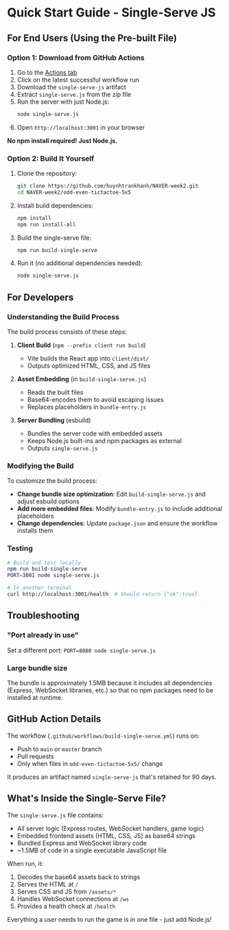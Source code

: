 # Quick Start Guide - Single-Serve JS

## For End Users (Using the Pre-built File)

### Option 1: Download from GitHub Actions

1. Go to the [Actions tab](https://github.com/huynhtrankhanh/NAVER-week2/actions/workflows/build-single-serve.yml)
2. Click on the latest successful workflow run
3. Download the `single-serve-js` artifact
4. Extract `single-serve.js` from the zip file
5. Run the server with just Node.js:
   ```bash
   node single-serve.js
   ```
6. Open `http://localhost:3001` in your browser

**No npm install required! Just Node.js.**

### Option 2: Build It Yourself

1. Clone the repository:
   ```bash
   git clone https://github.com/huynhtrankhanh/NAVER-week2.git
   cd NAVER-week2/odd-even-tictactoe-5x5
   ```

2. Install build dependencies:
   ```bash
   npm install
   npm run install-all
   ```

3. Build the single-serve file:
   ```bash
   npm run build-single-serve
   ```

4. Run it (no additional dependencies needed):
   ```bash
   node single-serve.js
   ```

## For Developers

### Understanding the Build Process

The build process consists of these steps:

1. **Client Build** (`npm --prefix client run build`)
   - Vite builds the React app into `client/dist/`
   - Outputs optimized HTML, CSS, and JS files

2. **Asset Embedding** (in `build-single-serve.js`)
   - Reads the built files
   - Base64-encodes them to avoid escaping issues
   - Replaces placeholders in `bundle-entry.js`

3. **Server Bundling** (esbuild)
   - Bundles the server code with embedded assets
   - Keeps Node.js built-ins and npm packages as external
   - Outputs `single-serve.js`

### Modifying the Build

To customize the build process:

- **Change bundle size optimization**: Edit `build-single-serve.js` and adjust esbuild options
- **Add more embedded files**: Modify `bundle-entry.js` to include additional placeholders
- **Change dependencies**: Update `package.json` and ensure the workflow installs them

### Testing

```bash
# Build and test locally
npm run build-single-serve
PORT=3001 node single-serve.js

# In another terminal
curl http://localhost:3001/health  # Should return {"ok":true}
```

## Troubleshooting

### "Port already in use"
Set a different port: `PORT=8080 node single-serve.js`

### Large bundle size
The bundle is approximately 1.5MB because it includes all dependencies (Express, WebSocket libraries, etc.) so that no npm packages need to be installed at runtime.

## GitHub Action Details

The workflow (`.github/workflows/build-single-serve.yml`) runs on:
- Push to `main` or `master` branch
- Pull requests
- Only when files in `odd-even-tictactoe-5x5/` change

It produces an artifact named `single-serve-js` that's retained for 90 days.

## What's Inside the Single-Serve File?

The `single-serve.js` file contains:
- All server logic (Express routes, WebSocket handlers, game logic)
- Embedded frontend assets (HTML, CSS, JS) as base64 strings
- Bundled Express and WebSocket library code
- ~1.5MB of code in a single executable JavaScript file

When run, it:
1. Decodes the base64 assets back to strings
2. Serves the HTML at `/`
3. Serves CSS and JS from `/assets/*`
4. Handles WebSocket connections at `/ws`
5. Provides a health check at `/health`

Everything a user needs to run the game is in one file - just add Node.js!
